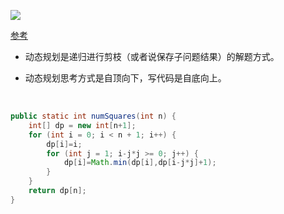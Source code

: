 

![](C:\Users\Administrator\Desktop\programingNote\力扣做题总结\2.PNG)

[参考](https://leetcode-cn.com/problems/perfect-squares/solution/bu-zhi-shi-da-an-er-shi-dong-tai-gui-hua-lei-ti-de/)

* 动态规划是递归进行剪枝（或者说保存子问题结果）的解题方式。

* 动态规划思考方式是自顶向下，写代码是自底向上。

  ​	

```java
public static int numSquares(int n) {
    int[] dp = new int[n+1];
    for (int i = 0; i < n + 1; i++) {
        dp[i]=i;
        for (int j = 1; i-j*j >= 0; j++) {
            dp[i]=Math.min(dp[i],dp[i-j*j]+1);
        }
    }
    return dp[n];
}
```

